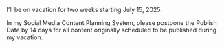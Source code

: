I’ll be on vacation for two weeks starting July 15, 2025.

In my Social Media Content Planning System, please postpone the Publish Date by 14 days for all content originally scheduled to be published during my vacation.